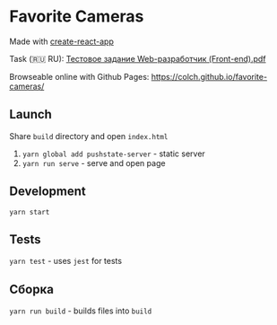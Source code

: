 # Favorite Cameras

Made with [create-react-app](https://github.com/facebookincubator/create-react-app)

Task (🇷🇺 RU): [Тестовое задание Web-разработчик (Front-end).pdf](./Тестовое%20задание%20Web-разработчик%20(Front-end).pdf)

Browseable online with Github Pages: https://colch.github.io/favorite-cameras/

## Launch

Share `build` directory and open `index.html`

1. `yarn global add pushstate-server` - static server
2. `yarn run serve` - serve and open page


## Development
`yarn start` 


## Tests
`yarn test` - uses `jest` for tests


## Сборка
`yarn run build` - builds files into `build`
